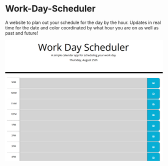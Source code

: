 # Work-Day-Scheduler

A website to plan out your schedule for the day by the hour. Updates in real time for the date and color coordinated by what hour you are on as well as past and future!

![preview of the webite of input boxes per hour from 9-5](./Work-Day-Scheduler.png)
